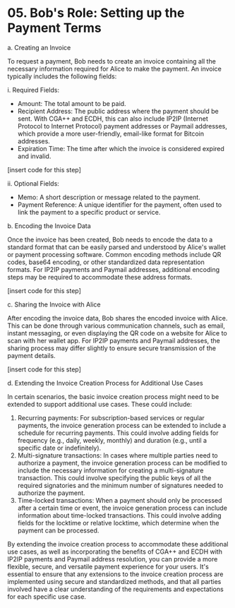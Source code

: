 # 05. Bob's Role: Setting up the Payment Terms

a. Creating an Invoice

To request a payment, Bob needs to create an invoice containing all the necessary information required for Alice to make the payment. An invoice typically includes the following fields:

i. Required Fields:

* Amount: The total amount to be paid.
* Recipient Address: The public address where the payment should be sent. With CGA++ and ECDH, this can also include IP2IP (Internet Protocol to Internet Protocol) payment addresses or Paymail addresses, which provide a more user-friendly, email-like format for Bitcoin addresses.
* Expiration Time: The time after which the invoice is considered expired and invalid.

\[insert code for this step]

ii. Optional Fields:

* Memo: A short description or message related to the payment.
* Payment Reference: A unique identifier for the payment, often used to link the payment to a specific product or service.

b. Encoding the Invoice Data

Once the invoice has been created, Bob needs to encode the data to a standard format that can be easily parsed and understood by Alice's wallet or payment processing software. Common encoding methods include QR codes, base64 encoding, or other standardized data representation formats. For IP2IP payments and Paymail addresses, additional encoding steps may be required to accommodate these address formats.

\[insert code for this step]

c. Sharing the Invoice with Alice

After encoding the invoice data, Bob shares the encoded invoice with Alice. This can be done through various communication channels, such as email, instant messaging, or even displaying the QR code on a website for Alice to scan with her wallet app. For IP2IP payments and Paymail addresses, the sharing process may differ slightly to ensure secure transmission of the payment details.

\[insert code for this step]

d. Extending the Invoice Creation Process for Additional Use Cases

In certain scenarios, the basic invoice creation process might need to be extended to support additional use cases. These could include:

1. Recurring payments: For subscription-based services or regular payments, the invoice generation process can be extended to include a schedule for recurring payments. This could involve adding fields for frequency (e.g., daily, weekly, monthly) and duration (e.g., until a specific date or indefinitely).
2. Multi-signature transactions: In cases where multiple parties need to authorize a payment, the invoice generation process can be modified to include the necessary information for creating a multi-signature transaction. This could involve specifying the public keys of all the required signatories and the minimum number of signatures needed to authorize the payment.
3. Time-locked transactions: When a payment should only be processed after a certain time or event, the invoice generation process can include information about time-locked transactions. This could involve adding fields for the locktime or relative locktime, which determine when the payment can be processed.

By extending the invoice creation process to accommodate these additional use cases, as well as incorporating the benefits of CGA++ and ECDH with IP2IP payments and Paymail address resolution, you can provide a more flexible, secure, and versatile payment experience for your users. It's essential to ensure that any extensions to the invoice creation process are implemented using secure and standardized methods, and that all parties involved have a clear understanding of the requirements and expectations for each specific use case.
